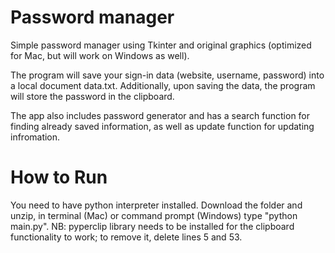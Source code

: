 # Password manager

Simple password manager using Tkinter and original graphics (optimized for Mac, but will work on Windows as well).

The program will save your sign-in data (website, username, password) into a local document data.txt.
Additionally, upon saving the data, the program will store the password in the clipboard.

The app also includes password generator and has a search function for finding already saved information, as well as update function for updating infromation.


# How to Run

You need to have python interpreter installed. Download the folder and unzip, in terminal (Mac) or command prompt (Windows) type "python main.py".
NB: pyperclip library needs to be installed for the clipboard functionality to work; to remove it, delete lines 5 and 53.
